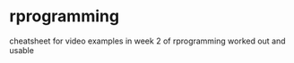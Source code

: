 rprogramming
============

cheatsheet for video examples in week 2 of rprogramming worked out and usable
